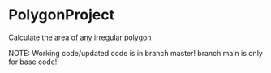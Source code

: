 # PolygonProject
Calculate the area of any irregular polygon

NOTE: Working code/updated code is in branch master! branch main is only for base code!
